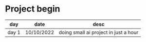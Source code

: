 # Project begin

 day | date | desc 
| ------- | --- | --- |
day 1 |  10/10/2022  | doing small ai project in just a hour
